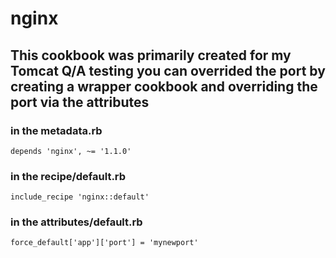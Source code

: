 # nginx

## This cookbook was primarily created for my Tomcat Q/A testing you can overrided the port by creating a wrapper cookbook and overriding the port via the attributes

### in the metadata.rb
```
depends 'nginx', ~= '1.1.0'
```
### in the recipe/default.rb
```
include_recipe 'nginx::default'
```
### in the attributes/default.rb

```
force_default['app']['port'] = 'mynewport'
```

